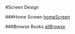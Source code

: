 #Screen Design

###Home Screen
[homeScreen](images/SignIn.JPG)

###Browse Books
[allBrowse](images/AllBrowse.JPG)